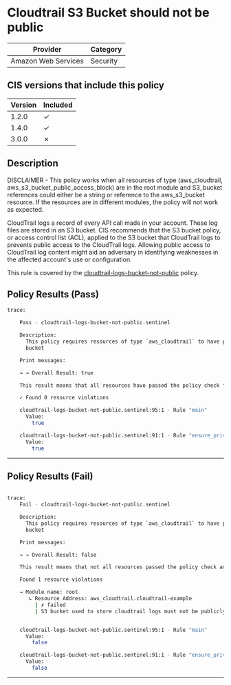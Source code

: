 # Cloudtrail S3 Bucket should not be public

| Provider            | Category |
|---------------------|----------|
| Amazon Web Services | Security |

## CIS versions that include this policy

| Version | Included |
|---------|----------|
| 1.2.0   | &check;  |
| 1.4.0   | &check;  |
| 3.0.0   | &cross;  |

## Description

DISCLAIMER - This policy works when all resources of type (aws_cloudtrail, aws_s3_bucket_public_access_block) are in the root module
and S3_bucket references could either be a string or reference to the aws_s3_bucket resource.
If the resources are in different modules, the policy will not work as expected. 

CloudTrail logs a record of every API call made in your account. These log files are stored in an S3 bucket. 
CIS recommends that the S3 bucket policy, or access control list (ACL), applied to the S3 bucket that CloudTrail 
logs to prevents public access to the CloudTrail logs. 
Allowing public access to CloudTrail log content might aid an adversary in identifying weaknesses in 
the affected account's use or configuration.

This rule is covered by the [cloudtrail-logs-bucket-not-public](../../policies/cloudtrail-logs-bucket-not-public.sentinel) policy.

## Policy Results (Pass)
```bash
trace: 

    Pass - cloudtrail-logs-bucket-not-public.sentinel

    Description:
      This policy requires resources of type `aws_cloudtrail` to have private logs
      bucket

    Print messages:

    → → Overall Result: true

    This result means that all resources have passed the policy check for the policy cloudtrail-logs-bucket-not-public.

    ✓ Found 0 resource violations

    cloudtrail-logs-bucket-not-public.sentinel:95:1 - Rule "main"
      Value:
        true

    cloudtrail-logs-bucket-not-public.sentinel:91:1 - Rule "ensure_private_logs_bucket"
      Value:
        true
```
---

## Policy Results (Fail)
```bash

trace:
    Fail - cloudtrail-logs-bucket-not-public.sentinel

    Description:
      This policy requires resources of type `aws_cloudtrail` to have private logs
      bucket

    Print messages:

    → → Overall Result: false

    This result means that not all resources passed the policy check and the protected behavior is not allowed for the policy cloudtrail-logs-bucket-not-public.

    Found 1 resource violations

    → Module name: root
       ↳ Resource Address: aws_cloudtrail.cloudtrail-example
         | ✗ failed
         | S3 bucket used to store cloudtrail logs must not be publicly accessible. Refer to https://docs.aws.amazon.com/securityhub/latest/userguide/cloudtrail-controls.html#cloudtrail-6 for more details.


    cloudtrail-logs-bucket-not-public.sentinel:95:1 - Rule "main"
      Value:
        false

    cloudtrail-logs-bucket-not-public.sentinel:91:1 - Rule "ensure_private_logs_bucket"
      Value:
        false
```

---